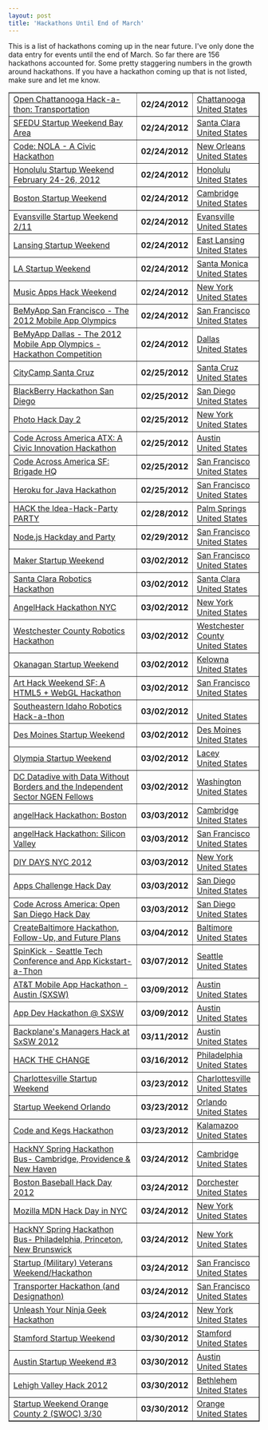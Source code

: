 ```yaml
---
layout: post
title: 'Hackathons Until End of March'
---
```

<p>This is a list of hackathons coming up in the near future.  I've only done the data entry for events until the end of March.  So far there are 156 hackathons accounted for.  Some pretty staggering numbers in the growth around hackathons.  If you have a hackathon coming up that is not listed, make sure and let me know.</p>
<table border="1" cellspacing="5" cellpadding="5" width="100%">
<tbody>
<tr>
<td><a href="/events/open_chattanooga_hackathon_transportation.php">Open Chattanooga Hack-a-thon: Transportation</a></td>
<td><strong>02/24/2012</strong></td>
<td><a href="/events/open_chattanooga_hackathon_transportation.php">Chattanooga<br />United States</a></td>
</tr>
<tr>
<td><a href="/events/sfedu_startup_weekend_bay_area.php">SFEDU Startup Weekend Bay Area</a></td>
<td><strong>02/24/2012</strong></td>
<td><a href="/events/sfedu_startup_weekend_bay_area.php">Santa Clara<br />United States</a></td>
</tr>
<tr>
<td><a href="/events/code_nola__a_civic_hackathon.php">Code: NOLA - A Civic Hackathon</a></td>
<td><strong>02/24/2012</strong></td>
<td><a href="/events/code_nola__a_civic_hackathon.php">New Orleans<br />United States</a></td>
</tr>
<tr>
<td><a href="/events/honolulu_startup_weekend_february_2426_2012.php">Honolulu Startup Weekend February 24-26, 2012</a></td>
<td><strong>02/24/2012</strong></td>
<td><a href="/events/honolulu_startup_weekend_february_2426_2012.php">Honolulu<br />United States</a></td>
</tr>
<tr>
<td><a href="/events/boston_startup_weekend.php">Boston Startup Weekend</a></td>
<td><strong>02/24/2012</strong></td>
<td><a href="/events/boston_startup_weekend.php">Cambridge<br />United States</a></td>
</tr>
<tr>
<td><a href="/events/evansville_startup_weekend_211.php">Evansville Startup Weekend 2/11</a></td>
<td><strong>02/24/2012</strong></td>
<td><a href="/events/evansville_startup_weekend_211.php">Evansville<br />United States</a></td>
</tr>
<tr>
<td><a href="/events/lansing_startup_weekend.php">Lansing Startup Weekend</a></td>
<td><strong>02/24/2012</strong></td>
<td><a href="/events/lansing_startup_weekend.php">East Lansing<br />United States</a></td>
</tr>
<tr>
<td><a href="/events/la_startup_weekend.php">LA Startup Weekend</a></td>
<td><strong>02/24/2012</strong></td>
<td><a href="/events/la_startup_weekend.php">Santa Monica<br />United States</a></td>
</tr>
<tr>
<td><a href="/events/music_apps_hack_weekend.php">Music Apps Hack Weekend</a></td>
<td><strong>02/24/2012</strong></td>
<td><a href="/events/music_apps_hack_weekend.php">New York<br />United States</a></td>
</tr>
<tr>
<td><a href="/events/bemyapp_san_francisco__the_2012_mobile_app_olympics.php">BeMyApp San Francisco - The 2012 Mobile App Olympics</a></td>
<td><strong>02/24/2012</strong></td>
<td><a href="/events/bemyapp_san_francisco__the_2012_mobile_app_olympics.php">San Francisco<br />United States</a></td>
</tr>
<tr>
<td><a href="/events/bemyapp_dallas__the_2012_mobile_app_olympics__hackathon_competition.php">BeMyApp Dallas - The 2012 Mobile App Olympics - Hackathon Competition</a></td>
<td><strong>02/24/2012</strong></td>
<td><a href="/events/bemyapp_dallas__the_2012_mobile_app_olympics__hackathon_competition.php">Dallas<br />United States</a></td>
</tr>
<tr>
<td><a href="/events/citycamp_santa_cruz.php">CityCamp Santa Cruz</a></td>
<td><strong>02/25/2012</strong></td>
<td><a href="/events/citycamp_santa_cruz.php">Santa Cruz<br />United States</a></td>
</tr>
<tr>
<td><a href="/events/blackberry_hackathon_san_diego.php">BlackBerry Hackathon San Diego</a></td>
<td><strong>02/25/2012</strong></td>
<td><a href="/events/blackberry_hackathon_san_diego.php">San Diego<br />United States</a></td>
</tr>
<tr>
<td><a href="/events/photo_hack_day_2.php">Photo Hack Day 2</a></td>
<td><strong>02/25/2012</strong></td>
<td><a href="/events/photo_hack_day_2.php">New York<br />United States</a></td>
</tr>
<tr>
<td><a href="/events/code_across_america_atx_a_civic_innovation_hackathon.php">Code Across America ATX: A Civic Innovation Hackathon</a></td>
<td><strong>02/25/2012</strong></td>
<td><a href="/events/code_across_america_atx_a_civic_innovation_hackathon.php">Austin<br />United States</a></td>
</tr>
<tr>
<td><a href="/events/code_across_america_sf_brigade_hq.php">Code Across America SF: Brigade HQ</a></td>
<td><strong>02/25/2012</strong></td>
<td><a href="/events/code_across_america_sf_brigade_hq.php">San Francisco<br />United States</a></td>
</tr>
<tr>
<td><a href="/events/heroku_for_java_hackathon.php">Heroku for Java Hackathon</a></td>
<td><strong>02/25/2012</strong></td>
<td><a href="/events/heroku_for_java_hackathon.php">San Francisco<br />United States</a></td>
</tr>
<tr>
<td><a href="/events/hack_the_ideahackparty_party.php">HACK the Idea-Hack-Party PARTY</a></td>
<td><strong>02/28/2012</strong></td>
<td><a href="/events/hack_the_ideahackparty_party.php">Palm Springs<br />United States</a></td>
</tr>
<tr>
<td><a href="/events/nodejs_hackday_and_party.php">Node.js Hackday and Party</a></td>
<td><strong>02/29/2012</strong></td>
<td><a href="/events/nodejs_hackday_and_party.php">San Francisco<br />United States</a></td>
</tr>
<tr>
<td><a href="/events/maker_startup_weekend.php">Maker Startup Weekend</a></td>
<td><strong>03/02/2012</strong></td>
<td><a href="/events/maker_startup_weekend.php">San Francisco<br />United States</a></td>
</tr>
<tr>
<td><a href="/events/santa_clara_robotics_hackathon.php">Santa Clara Robotics Hackathon</a></td>
<td><strong>03/02/2012</strong></td>
<td><a href="/events/santa_clara_robotics_hackathon.php">Santa Clara<br />United States</a></td>
</tr>
<tr>
<td><a href="/events/angelhack_hackathon_nyc.php">AngelHack Hackathon NYC</a></td>
<td><strong>03/02/2012</strong></td>
<td><a href="/events/angelhack_hackathon_nyc.php">New York<br />United States</a></td>
</tr>
<tr>
<td><a href="/events/westchester_county_robotics_hackathon.php">Westchester County Robotics Hackathon</a></td>
<td><strong>03/02/2012</strong></td>
<td><a href="/events/westchester_county_robotics_hackathon.php">Westchester County<br />United States</a></td>
</tr>
<tr>
<td><a href="/events/okanagan_startup_weekend.php">Okanagan Startup Weekend</a></td>
<td><strong>03/02/2012</strong></td>
<td><a href="/events/okanagan_startup_weekend.php">Kelowna<br />United States</a></td>
</tr>
<tr>
<td><a href="/events/art_hack_weekend_sf_a_html5__webgl_hackathon.php">Art Hack Weekend SF: A HTML5 + WebGL Hackathon</a></td>
<td><strong>03/02/2012</strong></td>
<td><a href="/events/art_hack_weekend_sf_a_html5__webgl_hackathon.php">San Francisco<br />United States</a></td>
</tr>
<tr>
<td><a href="/events/southeastern_idaho_robotics_hackathon.php">Southeastern Idaho Robotics Hack-a-thon</a></td>
<td><strong>03/02/2012</strong></td>
<td><a href="/events/southeastern_idaho_robotics_hackathon.php"><br />United States</a></td>
</tr>
<tr>
<td><a href="/events/des_moines_startup_weekend.php">Des Moines Startup Weekend</a></td>
<td><strong>03/02/2012</strong></td>
<td><a href="/events/des_moines_startup_weekend.php">Des Moines<br />United States</a></td>
</tr>
<tr>
<td><a href="/events/olympia_startup_weekend.php">Olympia Startup Weekend</a></td>
<td><strong>03/02/2012</strong></td>
<td><a href="/events/olympia_startup_weekend.php">Lacey<br />United States</a></td>
</tr>
<tr>
<td><a href="/events/dc_datadive_with_data_without_borders_and_the_independent_sector_ngen_fellows.php">DC Datadive with Data Without Borders and the Independent Sector NGEN Fellows</a></td>
<td><strong>03/02/2012</strong></td>
<td><a href="/events/dc_datadive_with_data_without_borders_and_the_independent_sector_ngen_fellows.php">Washington<br />United States</a></td>
</tr>
<tr>
<td><a href="/events/angelhack_hackathon_boston.php">angelHack Hackathon: Boston</a></td>
<td><strong>03/03/2012</strong></td>
<td><a href="/events/angelhack_hackathon_boston.php">Cambridge<br />United States</a></td>
</tr>
<tr>
<td><a href="/events/angelhack_hackathon_silicon_valley.php">angelHack Hackathon: Silicon Valley</a></td>
<td><strong>03/03/2012</strong></td>
<td><a href="/events/angelhack_hackathon_silicon_valley.php">San Francisco<br />United States</a></td>
</tr>
<tr>
<td><a href="/events/diy_days_nyc_2012.php">DIY DAYS NYC 2012</a></td>
<td><strong>03/03/2012</strong></td>
<td><a href="/events/diy_days_nyc_2012.php">New York<br />United States</a></td>
</tr>
<tr>
<td><a href="/events/apps_challenge_hack_day.php">Apps Challenge Hack Day</a></td>
<td><strong>03/03/2012</strong></td>
<td><a href="/events/apps_challenge_hack_day.php">San Diego<br />United States</a></td>
</tr>
<tr>
<td><a href="/events/code_across_america_open_san_diego_hack_day.php">Code Across America: Open San Diego Hack Day</a></td>
<td><strong>03/03/2012</strong></td>
<td><a href="/events/code_across_america_open_san_diego_hack_day.php">San Diego<br />United States</a></td>
</tr>
<tr>
<td><a href="/events/createbaltimore_hackathon_followup_and_future_plans.php">CreateBaltimore Hackathon, Follow-Up, and Future Plans</a></td>
<td><strong>03/04/2012</strong></td>
<td><a href="/events/createbaltimore_hackathon_followup_and_future_plans.php">Baltimore<br />United States</a></td>
</tr>
<tr>
<td><a href="/events/spinkick__seattle_tech_conference_and_app_kickstartathon.php">SpinKick - Seattle Tech Conference and App Kickstart-a-Thon</a></td>
<td><strong>03/07/2012</strong></td>
<td><a href="/events/spinkick__seattle_tech_conference_and_app_kickstartathon.php">Seattle<br />United States</a></td>
</tr>
<tr>
<td><a href="/events/att_mobile_app_hackathon__austin_sxsw.php">AT&amp;T Mobile App Hackathon - Austin (SXSW)</a></td>
<td><strong>03/09/2012</strong></td>
<td><a href="/events/att_mobile_app_hackathon__austin_sxsw.php">Austin<br />United States</a></td>
</tr>
<tr>
<td><a href="/events/app_dev_hackathon__sxsw.php">App Dev Hackathon @ SXSW</a></td>
<td><strong>03/09/2012</strong></td>
<td><a href="/events/app_dev_hackathon__sxsw.php">Austin<br />United States</a></td>
</tr>
<tr>
<td><a href="/events/backplanes_managers_hack_at_sxsw_2012.php">Backplane's Managers Hack at SxSW 2012</a></td>
<td><strong>03/11/2012</strong></td>
<td><a href="/events/backplanes_managers_hack_at_sxsw_2012.php">Austin<br />United States</a></td>
</tr>
<tr>
<td><a href="/events/hack_the_change.php">HACK THE CHANGE</a></td>
<td><strong>03/16/2012</strong></td>
<td><a href="/events/hack_the_change.php">Philadelphia<br />United States</a></td>
</tr>
<tr>
<td><a href="/events/charlottesville_startup_weekend.php">Charlottesville Startup Weekend</a></td>
<td><strong>03/23/2012</strong></td>
<td><a href="/events/charlottesville_startup_weekend.php">Charlottesville<br />United States</a></td>
</tr>
<tr>
<td><a href="/events/startup_weekend_orlando.php">Startup Weekend Orlando</a></td>
<td><strong>03/23/2012</strong></td>
<td><a href="/events/startup_weekend_orlando.php">Orlando<br />United States</a></td>
</tr>
<tr>
<td><a href="/events/code_and_kegs_hackathon.php">Code and Kegs Hackathon</a></td>
<td><strong>03/23/2012</strong></td>
<td><a href="/events/code_and_kegs_hackathon.php">Kalamazoo<br />United States</a></td>
</tr>
<tr>
<td><a href="/events/hackny_spring_hackathon_bus_cambridge_providence__new_haven.php">HackNY Spring Hackathon Bus- Cambridge, Providence &amp; New Haven</a></td>
<td><strong>03/24/2012</strong></td>
<td><a href="/events/hackny_spring_hackathon_bus_cambridge_providence__new_haven.php">Cambridge<br />United States</a></td>
</tr>
<tr>
<td><a href="/events/boston_baseball_hack_day_2012.php">Boston Baseball Hack Day 2012</a></td>
<td><strong>03/24/2012</strong></td>
<td><a href="/events/boston_baseball_hack_day_2012.php">Dorchester<br />United States</a></td>
</tr>
<tr>
<td><a href="/events/mozilla_mdn_hack_day_in_nyc.php">Mozilla MDN Hack Day in NYC</a></td>
<td><strong>03/24/2012</strong></td>
<td><a href="/events/mozilla_mdn_hack_day_in_nyc.php">New York<br />United States</a></td>
</tr>
<tr>
<td><a href="/events/hackny_spring_hackathon_bus_philadelphia_princeton_new_brunswick.php">HackNY Spring Hackathon Bus- Philadelphia, Princeton, New Brunswick</a></td>
<td><strong>03/24/2012</strong></td>
<td><a href="/events/hackny_spring_hackathon_bus_philadelphia_princeton_new_brunswick.php">New York<br />United States</a></td>
</tr>
<tr>
<td><a href="/events/startup_military_veterans_weekendhackathon.php">Startup (Military) Veterans Weekend/Hackathon</a></td>
<td><strong>03/24/2012</strong></td>
<td><a href="/events/startup_military_veterans_weekendhackathon.php">San Francisco<br />United States</a></td>
</tr>
<tr>
<td><a href="/events/transporter_hackathon_and_designathon.php">Transporter Hackathon (and Designathon)</a></td>
<td><strong>03/24/2012</strong></td>
<td><a href="/events/transporter_hackathon_and_designathon.php">San Francisco<br />United States</a></td>
</tr>
<tr>
<td><a href="/events/unleash_your_ninja_geek_hackathon.php">Unleash Your Ninja Geek Hackathon</a></td>
<td><strong>03/24/2012</strong></td>
<td><a href="/events/unleash_your_ninja_geek_hackathon.php">New York<br />United States</a></td>
</tr>
<tr>
<td><a href="/events/stamford_startup_weekend.php">Stamford Startup Weekend</a></td>
<td><strong>03/30/2012</strong></td>
<td><a href="/events/stamford_startup_weekend.php">Stamford<br />United States</a></td>
</tr>
<tr>
<td><a href="/events/austin_startup_weekend_3.php">Austin Startup Weekend #3</a></td>
<td><strong>03/30/2012</strong></td>
<td><a href="/events/austin_startup_weekend_3.php">Austin<br />United States</a></td>
</tr>
<tr>
<td><a href="/events/lehigh_valley_hack_2012.php">Lehigh Valley Hack 2012</a></td>
<td><strong>03/30/2012</strong></td>
<td><a href="/events/lehigh_valley_hack_2012.php">Bethlehem<br />United States</a></td>
</tr>
<tr>
<td><a href="/events/startup_weekend_orange_county_2_swoc_330.php">Startup Weekend Orange County 2 (SWOC) 3/30</a></td>
<td><strong>03/30/2012</strong></td>
<td><a href="/events/startup_weekend_orange_county_2_swoc_330.php">Orange<br />United States</a></td>
</tr>
</tbody>
</table>